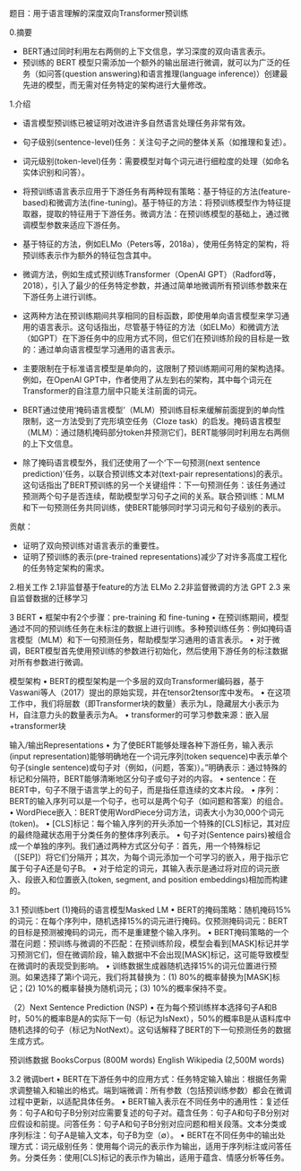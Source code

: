 题目：用于语言理解的深度双向Transformer预训练

0.摘要  
* BERT通过同时利用左右两侧的上下文信息，学习深度的双向语言表示。
* 预训练的 BERT 模型只需添加一个额外的输出层进行微调，就可以为广泛的任务（如问答(question answering)和语言推理(language inference)）创建最先进的模型，而无需对任务特定的架构进行大量修改。

1.介绍  
* 语言模型预训练已被证明对改进许多自然语言处理任务非常有效。
* 句子级别(sentence-level)任务：关注句子之间的整体关系（如推理和复述）。
* 词元级别(token-level)任务：需要模型对每个词元进行细粒度的处理（如命名实体识别和问答）。
* 将预训练语言表示应用于下游任务有两种现有策略：基于特征的方法(feature-based)和微调方法(fine-tuning)。基于特征的方法：将预训练模型作为特征提取器，提取的特征用于下游任务。微调方法：在预训练模型的基础上，通过微调模型参数来适应下游任务。
* 基于特征的方法，例如ELMo（Peters等，2018a），使用任务特定的架构，将预训练表示作为额外的特征包含其中。
* 微调方法，例如生成式预训练Transformer（OpenAI GPT）（Radford等，2018），引入了最少的任务特定参数，并通过简单地微调所有预训练参数来在下游任务上进行训练。
* 这两种方法在预训练期间共享相同的目标函数，即使用单向语言模型来学习通用的语言表示。这句话指出，尽管基于特征的方法（如ELMo）和微调方法（如GPT）在下游任务中的应用方式不同，但它们在预训练阶段的目标是一致的：通过单向语言模型学习通用的语言表示。
* 主要限制在于标准语言模型是单向的，这限制了预训练期间可用的架构选择。例如，在OpenAI GPT中，作者使用了从左到右的架构，其中每个词元在Transformer的自注意力层中只能关注前面的词元。

* BERT通过使用‘掩码语言模型’（MLM）预训练目标来缓解前面提到的单向性限制，这一方法受到了完形填空任务（Cloze task）的启发。掩码语言模型（MLM）：通过随机掩码部分token并预测它们，BERT能够同时利用左右两侧的上下文信息。
* 除了掩码语言模型外，我们还使用了一个‘下一句预测(next sentence prediction)’任务，以联合预训练文本对(text-pair representations)的表示。这句话指出了BERT预训练的另一个关键组件：下一句预测任务：该任务通过预测两个句子是否连续，帮助模型学习句子之间的关系。联合预训练：MLM和下一句预测任务共同训练，使BERT能够同时学习词元和句子级别的表示。

贡献：
* 证明了双向预训练对语言表示的重要性。
* 证明了预训练的表示(pre-trained representations)减少了对许多高度工程化的任务特定架构的需求。

2.相关工作
2.1非监督基于feature的方法
ELMo
2.2非监督微调的方法
GPT
2.3 来自监督数据的迁移学习

3 BERT
	• 框架中有2个步骤：pre-training 和 fine-tuning
	• 在预训练期间，模型通过不同的预训练任务在未标注的数据上进行训练。多种预训练任务：例如掩码语言模型（MLM）和下一句预测任务，帮助模型学习通用的语言表示。
	• 对于微调，BERT模型首先使用预训练的参数进行初始化，然后使用下游任务的标注数据对所有参数进行微调。

模型架构
	• BERT的模型架构是一个多层的双向Transformer编码器，基于Vaswani等人（2017）提出的原始实现，并在tensor2tensor库中发布。
	• 在这项工作中，我们将层数（即Transformer块的数量）表示为L，隐藏层大小表示为H，自注意力头的数量表示为A。
	• transformer的可学习参数来源：嵌入层+transformer块

输入/输出Representations
	• 为了使BERT能够处理各种下游任务，输入表示(input representation)能够明确地在一个词元序列(token sequence)中表示单个句子(single sentence)或句子对（例如，⟨问题，答案⟩）。”明确表示：通过特殊的标记和分隔符，BERT能够清晰地区分句子或句子对的内容。
	• sentence：在BERT中，句子不限于语言学上的句子，而是指任意连续的文本片段。
	• 序列：BERT的输入序列可以是一个句子，也可以是两个句子（如问题和答案）的组合。
	• WordPiece嵌入：BERT使用WordPiece分词方法，词表大小为30,000个词元(token)。
	• [CLS]标记：每个输入序列的开头添加一个特殊的[CLS]标记，其对应的最终隐藏状态用于分类任务的整体序列表示。
	• 句子对(Sentence pairs)被组合成一个单独的序列。我们通过两种方式区分句子：首先，用一个特殊标记（[SEP]）将它们分隔开；其次，为每个词元添加一个可学习的嵌入，用于指示它属于句子A还是句子B。
	• 对于给定的词元，其输入表示是通过将对应的词元嵌入、段嵌入和位置嵌入(token, segment, and position embeddings)相加而构建的。

3.1 预训练bert
(1)掩码的语言模型Masked LM
	• BERT的掩码策略：随机掩码15%的词元：在每个序列中，随机选择15%的词元进行掩码。仅预测掩码词元：BERT的目标是预测被掩码的词元，而不是重建整个输入序列。
	• BERT掩码策略的一个潜在问题：预训练与微调的不匹配：在预训练阶段，模型会看到[MASK]标记并学习预测它们，但在微调阶段，输入数据中不会出现[MASK]标记，这可能导致模型在微调时的表现受到影响。
	• 训练数据生成器随机选择15%的词元位置进行预测。如果选择了第i个词元，我们将其替换为：(1) 80%的概率替换为[MASK]标记；(2) 10%的概率替换为随机词元；(3) 10%的概率保持不变。

（2）Next Sentence Prediction (NSP)
	• 在为每个预训练样本选择句子A和B时，50%的概率B是A的实际下一句（标记为IsNext），50%的概率B是从语料库中随机选择的句子（标记为NotNext）。这句话解释了BERT的下一句预测任务的数据生成方式。

预训练数据
BooksCorpus (800M words)
English Wikipedia (2,500M words)

3.2 微调bert
	• BERT在下游任务中的应用方式：任务特定输入输出：根据任务需求调整输入和输出的格式。端到端微调：所有参数（包括预训练参数）都会在微调过程中更新，以适配具体任务。
	• BERT输入表示在不同任务中的通用性：复述任务：句子A和句子B分别对应需要复述的句子对。蕴含任务：句子A和句子B分别对应假设和前提。问答任务：句子A和句子B分别对应问题和相关段落。文本分类或序列标注：句子A是输入文本，句子B为空（∅）。
	• BERT在不同任务中的输出处理方式：词元级别任务：使用每个词元的表示作为输出，适用于序列标注或问答任务。分类任务：使用[CLS]标记的表示作为输出，适用于蕴含、情感分析等任务。
